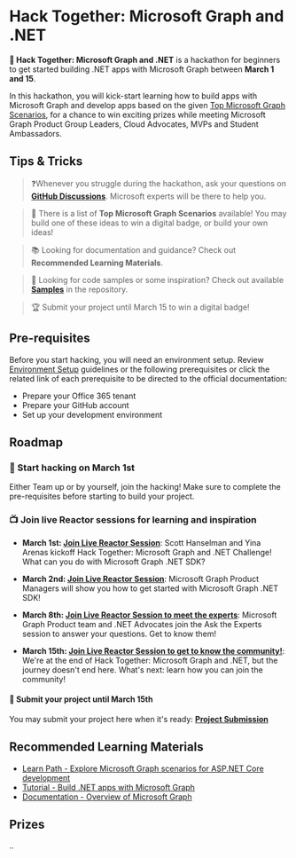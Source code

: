 # Hack Together: Microsoft Graph and .NET

**🦒 Hack Together: Microsoft Graph and .NET** is a hackathon for beginners to get started building .NET apps with Microsoft Graph between **March 1 and 15**.

In this hackathon, you will kick-start learning how to build apps with Microsoft Graph and develop apps based on the given [Top Microsoft Graph Scenarios](https://aka.ms/hack-together), for a chance to win exciting prizes while meeting Microsoft Graph Product Group Leaders, Cloud Advocates, MVPs and Student Ambassadors.

## Tips & Tricks

> ❓Whenever you struggle during the hackathon, ask your questions on **[GitHub Discussions](https://aka.ms/hack-together/discussions)**. Microsoft experts will be there to help you.

> 📃 There is a list of **Top Microsoft Graph Scenarios** available! You may build one of these ideas to win a digital badge, or build your own ideas!

> 📚 Looking for documentation and guidance? Check out **Recommended Learning Materials**.

> 🌟 Looking for code samples or some inspiration? Check out available **[Samples](/samples/)** in the repository.

> 🏆 Submit your project until March 15 to win a digital badge!

## Pre-requisites

Before you start hacking, you will need an environment setup. Review [Environment Setup](https://aka.ms/hack-together) guidelines or the following prerequisites or click the related link of each prerequisite to be directed to the official documentation:

* Prepare your Office 365 tenant
* Prepare your GitHub account
* Set up your development environment

## Roadmap

### 🏁 Start hacking on March 1st

Either Team up or by yourself, join the hacking! Make sure to complete the pre-requisites before starting to build your project.

### 📺 Join live Reactor sessions for learning and inspiration

* **March 1st: [Join Live Reactor Session](https://aka.ms/hack-together/session01)**: Scott Hanselman and Yina Arenas kickoff Hack Together: Microsoft Graph and .NET Challenge! What can you do with Microsoft Graph .NET SDK?

* **March 2nd: [Join Live Reactor Session](https://aka.ms/hack-together/session02)**: Microsoft Graph Product Managers will show you how to get started with Microsoft Graph .NET SDK!

* **March 8th: [Join Live Reactor Session to meet the experts](https://aka.ms/hack-together/session03)**: Microsoft Graph Product team and .NET Advocates join the Ask the Experts session to answer your questions. Get to know them!

* **March 15th: [Join Live Reactor Session to get to know the community!](https://aka.ms/hack-together/session04)**: We're at the end of Hack Together: Microsoft Graph and .NET, but the journey doesn't end here. What's next: learn how you can join the community!

#### 🎯 Submit your project until March 15th

You may submit your project here when it's ready: **[Project Submission](https://aka.ms/hack-together)**

## Recommended Learning Materials

* [Learn Path - Explore Microsoft Graph scenarios for ASP.NET Core development](https://learn.microsoft.com/en-us/training/paths/m365-msgraph-dotnet-core-scenarios/)
* [Tutorial - Build .NET apps with Microsoft Graph](https://learn.microsoft.com/en-us/graph/tutorials/dotnet?tabs=aad)
* [Documentation - Overview of Microsoft Graph](https://learn.microsoft.com/en-us/graph/overview)

## Prizes

..
